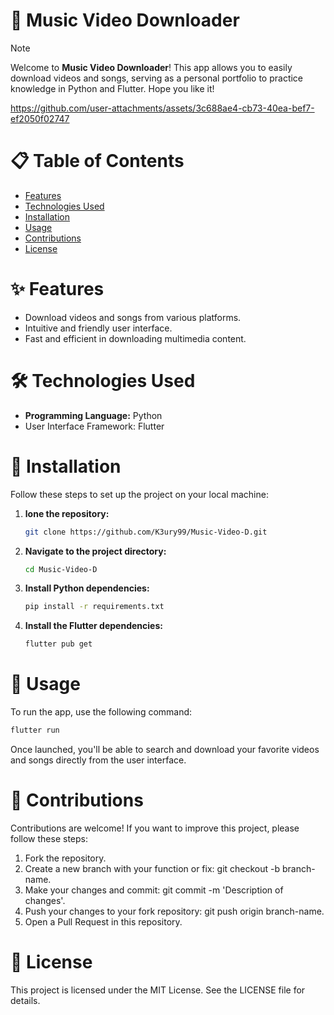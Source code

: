 # 🎵 Music Video Downloader
> [!NOTE]
> Welcome to **Music Video Downloader**! This app allows you to easily download videos and songs, serving as a personal portfolio to practice knowledge in Python and Flutter. Hope you like it!

https://github.com/user-attachments/assets/3c688ae4-cb73-40ea-bef7-ef2050f02747

# 📋 Table of Contents

- [Features](#-features)
- [Technologies Used](#-technologies-used)
- [Installation](#-installation)
- [Usage](#-usage)
- [Contributions](#-contributions)
- [License](#-license)

# ✨ Features

- Download videos and songs from various platforms.
- Intuitive and friendly user interface.
- Fast and efficient in downloading multimedia content.

# 🛠️ Technologies Used

- **Programming Language:** Python
- User Interface Framework: Flutter

# 🚀 Installation
Follow these steps to set up the project on your local machine:

1. **lone the repository:**
   ```bash
   git clone https://github.com/K3ury99/Music-Video-D.git
2. **Navigate to the project directory:**
   ```bash
   cd Music-Video-D
3. **Install Python dependencies:**
   ```bash
   pip install -r requirements.txt
4. **Install the Flutter dependencies:**
   ```bash
   flutter pub get

# 🎯 Usage
To run the app, use the following command:
```bash
flutter run
```
Once launched, you'll be able to search and download your favorite videos and songs directly from the user interface.

# 🤝 Contributions
Contributions are welcome! If you want to improve this project, please follow these steps:

1. Fork the repository.
2. Create a new branch with your function or fix: git checkout -b branch-name.
3. Make your changes and commit: git commit -m 'Description of changes'.
4. Push your changes to your fork repository: git push origin branch-name.
5. Open a Pull Request in this repository.

# 📄 License
This project is licensed under the MIT License. See the LICENSE file for details.










   
